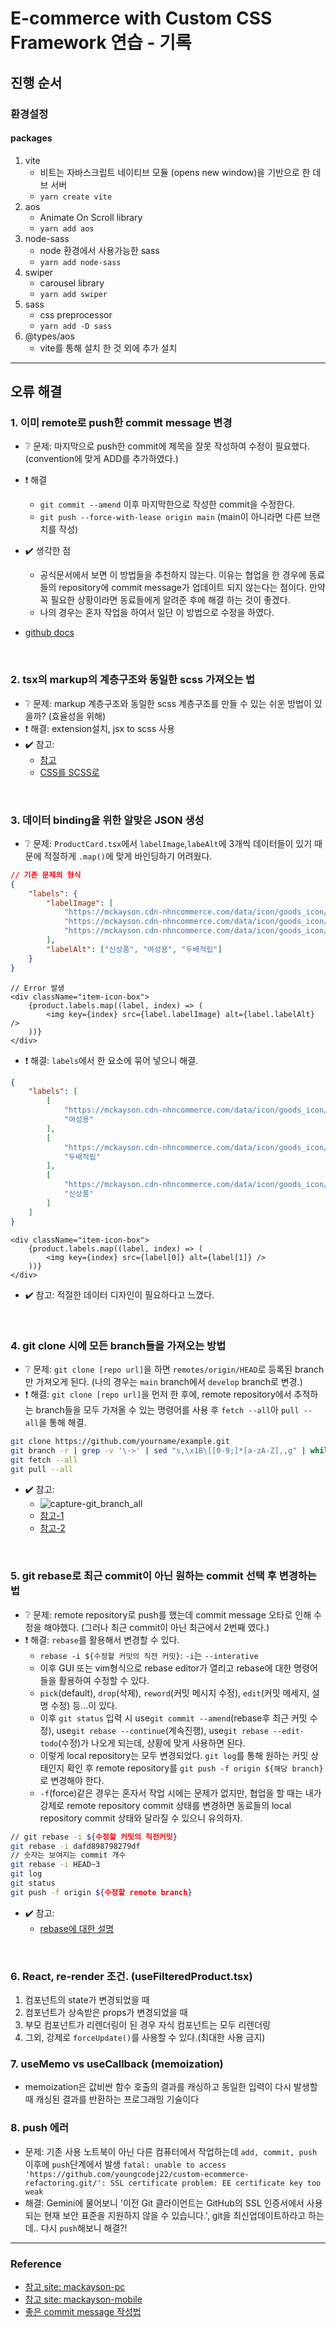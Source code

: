 # E-commerce with Custom CSS Framework 연습 - 기록

## 진행 순서

### 환경설정

#### packages

1. vite
    - 비트는 자바스크립트 네이티브 모듈 (opens new window)을 기반으로 한 데브 서버
    - `yarn create vite`
2. aos
    - Animate On Scroll library
    - `yarn add aos`
3. node-sass
    - node 환경에서 사용가능한 sass
    - `yarn add node-sass`
4. swiper
    - carousel library
    - `yarn add swiper`
5. sass
    - css preprocessor
    - `yarn add -D sass`
6. @types/aos
    - vite를 통해 설치 한 것 외에 추가 설치

---

## 오류 해결

### 1. 이미 remote로 push한 commit message 변경

-   ❔ 문제: 마지막으로 push한 commit에 제목을 잘못 작성하여 수정이 필요했다. (convention에 맞게 ADD를 추가하였다.)
-   ❗ 해결
    -   `git commit --amend` 이후 마지막한으로 작성한 commit을 수정한다.
    -   `git push --force-with-lease origin main` (main이 아니라면 다른 브랜치를 작성)
-   ✔️ 생각한 점

    -   공식문서에서 보면 이 방법들을 추천하지 않는다. 이유는 협업을 한 경우에 동료들의 repository에 commit message가 업데이트 되지 않는다는 점이다. 만약 꼭 필요한 상황이라면 동료들에게 알려준 후에 해결 하는 것이 좋겠다.
    -   나의 경우는 혼자 작업을 하여서 일단 이 방법으로 수정을 하였다.

-   [github docs](https://docs.github.com/ko/pull-requests/committing-changes-to-your-project/creating-and-editing-commits/changing-a-commit-message)

<br />

### 2. tsx의 markup의 계층구조와 동일한 scss 가져오는 법

-   ❔ 문제: markup 계층구조와 동일한 scss 계층구조를 만들 수 있는 쉬운 방법이 있을까? (효율성을 위해)
-   ❗ 해결: extension설치, jsx to scss 사용
-   ✔️ 참고:
    -   [참고](https://inpa.tistory.com/entry/VS-Code-%E2%8F%B1%EF%B8%8F-HTML-CSS-%EB%8F%84%EA%B5%AC-%EC%B6%94%EC%B2%9C#html_css_support)
    -   [CSS를 SCSS로](https://css2sass.herokuapp.com/)

<br />

### 3. 데이터 binding을 위한 알맞은 JSON 생성

-   ❔ 문제: `ProductCard.tsx`에서 `labelImage`,`labeAlt`에 3개씩 데이터들이 있기 때문에 적절하게 `.map()`에 맞게 바인딩하기 어려웠다.

```json
// 기존 문제의 형식
{
    "labels": {
        "labelImage": [
            "https://mckayson.cdn-nhncommerce.com/data/icon/goods_icon/4.png",
            "https://mckayson.cdn-nhncommerce.com/data/icon/goods_icon/2.png",
            "https://mckayson.cdn-nhncommerce.com/data/icon/goods_icon/1.png"
        ],
        "labelAlt": ["신상품", "여성용", "두배적립"]
    }
}
```

```tsx
// Error 발생
<div className="item-icon-box">
    {product.labels.map((label, index) => (
        <img key={index} src={label.labelImage} alt={label.labelAlt} />
    ))}
</div>
```

-   ❗ 해결: `labels`에서 한 요소에 묶어 넣으니 해결.

```json
{
    "labels": [
        [
            "https://mckayson.cdn-nhncommerce.com/data/icon/goods_icon/4.png",
            "여성용"
        ],
        [
            "https://mckayson.cdn-nhncommerce.com/data/icon/goods_icon/2.png",
            "두배적립"
        ],
        [
            "https://mckayson.cdn-nhncommerce.com/data/icon/goods_icon/1.png",
            "신상품"
        ]
    ]
}
```

```tsx
<div className="item-icon-box">
    {product.labels.map((label, index) => (
        <img key={index} src={label[0]} alt={label[1]} />
    ))}
</div>
```

-   ✔️ 참고: 적절한 데이터 디자인이 필요하다고 느꼈다.

<br />

### 4. git clone 시에 모든 branch들을 가져오는 방법

-   ❔ 문제: `git clone [repo url]`을 하면 `remotes/origin/HEAD`로 등록된 branch만 가져오게 된다. (나의 경우는 `main` branch에서 `develop` branch로 변경.)
-   ❗ 해결: `git clone [repo url]`을 먼저 한 후에, remote repository에서 추적하는 branch들을 모두 가져올 수 있는 명령어를 사용 후 `fetch --all`아 `pull --all`을 통해 해결.

```sh
git clone https://github.com/yourname/example.git
git branch -r | grep -v '\->' | sed "s,\x1B\[[0-9;]*[a-zA-Z],,g" | while read remote; do git branch --track "${remote#origin/}" "$remote"; done
git fetch --all
git pull --all
```

-   ✔️ 참고:
    -   ![capture-git_branch_all](../docs/images/01_git_branch_all.PNG)
    -   [참고-1](https://stackoverflow.com/questions/10312521/how-do-i-fetch-all-git-branches)
    -   [참고-2](https://github.com/jobhope/TechnicalNote/blob/master/github/CloneRepository.md)

<br />

### 5. git rebase로 최근 commit이 아닌 원하는 commit 선택 후 변경하는 법

-   ❔ 문제: remote repository로 push를 했는데 commit message 오타로 인해 수정을 해야했다. (그러나 최근 commit이 아닌 최근에서 2번째 였다.)
-   ❗ 해결: `rebase`를 활용해서 변경할 수 있다.
    -   `rebase -i ${수정할 커밋의 직전 커밋}`: `-i`는 `--interative`
    -   이후 GUI 또는 vim형식으로 rebase editor가 열리고 rebase에 대한 명령어들을 활용하여 수정할 수 있다.
    -   `pick`(default), `drop`(삭제), `reword`(커밋 메시지 수정), `edit`(커밋 메세지, 설명 수정) 등...이 있다.
    -   이후 `git status` 입력 시 use`git commit --amend`(rebase후 최근 커밋 수정), use`git rebase --continue`(계속진행), use`git rebase --edit-todo`(수정)가 나오게 되는데, 상황에 맞게 사용하면 된다.
    -   이렇게 local repository는 모두 변경되었다. `git log`를 통해 원하는 커밋 상태인지 확인 후 remote repository를 `git push -f origin ${해당 branch}`로 변경해야 한다.
    -   `-f`(force)같은 경우는 혼자서 작업 시에는 문제가 없지만, 협업을 할 때는 내가 강제로 remote repository commit 상태를 변경하면 동료들의 local repository commit 상태와 달라질 수 있으니 유의하자.

```sh
// git rebase -i ${수정할 커밋의 직전커밋}
git rebase -i dafd898798279df
// 숫자는 보여지는 commit 개수
git rebase -i HEAD~3
git log
git status
git push -f origin ${수정할 remote branch}
```

-   ✔️ 참고:
    -   [rebase에 대한 설명](https://wonyong-jang.github.io/git/2021/02/05/Github-Rebase.html)

<br />

### 6. React, re-render 조건. (useFilteredProduct.tsx)

1.  컴포넌트의 state가 변경되었을 때
2.  컴포넌트가 상속받은 props가 변경되었을 때
3.  부모 컴포넌트가 리렌더링이 된 경우 자식 컴포넌트는 모두 리렌더링
4.  그외, 강제로 `forceUpdate()`를 사용할 수 있다.(최대한 사용 금지)

### 7. useMemo vs useCallback (memoization)

-   memoization은 값비싼 함수 호출의 결과를 캐싱하고 동일한 입력이 다시 발생할 때 캐싱된 결과를 반환하는 프로그래밍 기술이다

### 8. push 에러

-   문제: 기존 사용 노트북이 아닌 다른 컴퓨터에서 작업하는데 `add, commit, push` 이후에 `push`단계에서 발생
    `fatal: unable to access 'https://github.com/youngcodej22/custom-ecommerce-refactoring.git/': SSL certificate problem: EE certificate key too weak`
-   해결: Gemini에 물어보니 '이전 Git 클라이언트는 GitHub의 SSL 인증서에서 사용되는 현재 보안 표준을 지원하지 않을 수 있습니다.', git을 최신업데이트하라고 하는데.. 다시 `push`해보니 해결?!

---

### Reference

-   [참고 site: mackayson-pc](https://www.mckayson.com/)
-   [참고 site: mackayson-mobile](https://m.mckayson.com/)
-   [좋은 commit message 작성법](https://djkeh.github.io/articles/How-to-write-a-git-commit-message-kor/)
